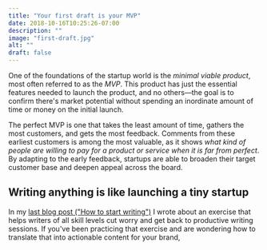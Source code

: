 ```yaml
---
title: "Your first draft is your MVP"
date: 2018-10-16T10:25:26-07:00
description: ""
image: "first-draft.jpg"
alt: ""
draft: false
---
```


One of the foundations of the startup world is the *minimal viable product*, most often referred to as the *MVP*. This product has just the essential features needed to launch the product, and no others—the goal is to confirm there's market potential without spending an inordinate amount of time or money on the initial launch.

The perfect MVP is one that takes the least amount of time, gathers the most customers, and gets the most feedback. Comments from these earliest customers is among the most valuable, as it shows *what kind of people are willing to pay for a product or service when it is far from perfect*. By adapting to the early feedback, startups are able to broaden their target customer base and deepen appeal across the board.


## Writing anything is like launching a tiny startup

In my [last blog post ("How to start writing")]() I wrote about an exercise that helps writers of all skill levels cut worry and get back to productive writing sessions. If you've been practicing that exercise and are wondering how to translate that into actionable content for your brand, 
